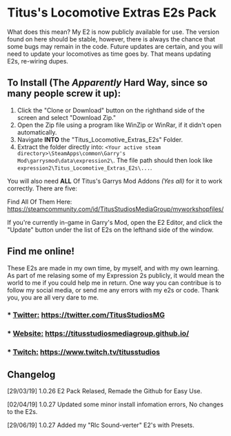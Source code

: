 # Titus's Locomotive Extras E2s Pack

What does this mean?
My E2 is now publicly available for use. The version found on here should be stable, however, there is always the chance that some bugs may remain in the code. Future updates are certain, and you will need to update your locomotives as time goes by. That means updating E2s, re-wiring dupes.


## To Install (The *Apparently* Hard Way, since so many people screw it up):

1. Click the "Clone or Download" button on the righthand side of the screen and select "Download Zip."
2. Open the Zip file using a program like WinZip or WinRar, if it didn't open automatically.
3. Navigate __INTO__ the "Titus_Locomotive_Extras_E2s" Folder.
4. Extract the folder directly into: `<Your active steam directory>\SteamApps\common\Garry's Mod\garrysmod\data\expression2\`.
The file path should then look like `expression2\Titus_Locomotive_Extras_E2s\...`.

You will also need **ALL** Of Titus's Garrys Mod Addons *(Yes all)* for it to work correctly. There are five:

Find All Of Them Here: https://steamcommunity.com/id/TitusStudiosMediaGroup/myworkshopfiles/

If you're currently in-game in Garry's Mod, open the E2 Editor, and click the "Update" button under the list of E2s on the lefthand side of the window.


## Find me online!

These E2s are made in my own time, by myself, and with my own learning. As part of me relasing some of my Expression 2s publicly, it would mean the world to me if you could help me in return. One way you can contribue is to follow my social media, or send me any errors with my e2s or code. Thank you, you are all very dare to me. 

### * [Twitter:](https://twitter.com/TitusStudiosMG)  https://twitter.com/TitusStudiosMG
### * [Website:](https://titusstudiosmediagroup.github.io/)  https://titusstudiosmediagroup.github.io/
### * [Twitch:](https://www.twitch.tv/titusstudios)  https://www.twitch.tv/titusstudios


## Changelog

[29/03/19] 1.0.26 E2 Pack Relased, Remade the Github for Easy Use.

[02/04/19] 1.0.27 Updated some minor install infomation errors, No changes to the E2s.

[29/06/19] 1.0.27 Added my "Rlc Sound-verter" E2's with Presets.

